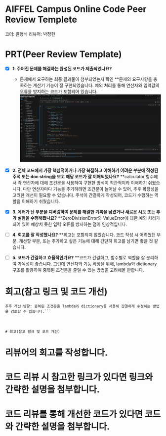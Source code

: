 # AIFFEL Campus Online Code Peer Review Templete
코더: 윤형석
리뷰어: 박정현


# PRT(Peer Review Template)
- [x]  **1. 주어진 문제를 해결하는 완성된 코드가 제출되었나요?**
    - 문제에서 요구하는 최종 결과물이 첨부되었는지 확인
       **문제의 요구사항을 충족하는 계산기 기능이 잘 구현되었습니다. 예외 처리를 통해 연산자와 입력값의 오류를 방지하는 코드가 포함되어 있습니다.
           ![image02](./image02.png)
    
- [x]  **2. 전체 코드에서 가장 핵심적이거나 가장 복잡하고 이해하기 어려운 부분에 작성된 
주석 또는 doc string을 보고 해당 코드가 잘 이해되었나요?**
        **calculator 함수에서 각 연산자에 대해 조건문을 사용하여 구현한 방식이 직관적이라 이해하기 쉬웠습니다.
        다만 연산자마다 기능을 추가하려면 조건문이 늘어날 수 있어, 추후 확장성을 고려한 개선이 필요할 수 있습니다.
        주석이 간결하게 작성되어, 코드가 수행하는 역할을 이해하기 쉬웠습니다.
        
- [x]  **3. 에러가 난 부분을 디버깅하여 문제를 해결한 기록을 남겼거나
새로운 시도 또는 추가 실험을 수행해봤나요?**
       **ZeroDivisionError와 ValueError에 대한 예외 처리가 되어 있어 예상치 못한 입력 오류를 방지하는 점이 인상적입니다. 
        
- [ ]  **4. 회고를 잘 작성했나요?**
       **회고는 포함되지 않았습니다. 코드 작성 시 어려웠던 부분, 개선할 부분,
       또는 추가하고 싶은 기능에 대해 간단히 회고를 남기면 좋을 것 같습니다.
        
- [ ]  **5. 코드가 간결하고 효율적인가요?**
       **코드가 간결하고, 함수별로 역할을 잘 분리하여 가독성이 좋습니다. 그런데 연산자와 기능 확장을 위해, lambda와 dictionary 구조를 활용하여
       중복된 조건문을 줄일 수 있는 방법을 고려해볼 만합니다.


# 회고(참고 링크 및 코드 개선)
```
추후 개선 방향: 중복된 조건문을 lambda와 dictionary를 사용해 간결하게 수정하는 방법을 검토할 수 있습니다.```



# 회고(참고 링크 및 코드 개선)
```
# 리뷰어의 회고를 작성합니다.
# 코드 리뷰 시 참고한 링크가 있다면 링크와 간략한 설명을 첨부합니다.
# 코드 리뷰를 통해 개선한 코드가 있다면 코드와 간략한 설명을 첨부합니다.
```
